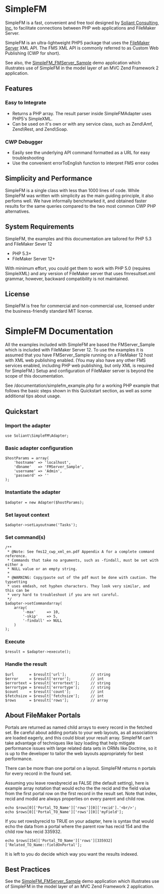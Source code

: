 # SimpleFM

SimpleFM is a fast, convenient and free tool designed by [Soliant Consulting, Inc.][1] to facilitate connections between PHP web applications and FileMaker Server.

SimpleFM is an ultra-lightweight PHP5 package that uses the [FileMaker Server][2] XML API. The FMS XML API is commonly referred to as Custom Web Publishing (CWP for short).

See also, the [SimpleFM_FMServer_Sample][3] demo application which illustrates use of SimpleFM in the model layer of an MVC Zend Framework 2 application.

## Features

### Easy to Integrate

* Returns a PHP array. The result parser inside SimpleFMAdapter uses PHP5's SimpleXML.
* Can be used on it's own or with any service class, such as Zend\Amf, Zend\Rest, and Zend\Soap.

### CWP Debugger

* Easily see the underlying API command formatted as a URL for easy troubleshooting
* Use the convenient errorToEnglish function to interpret FMS error codes

## Simplicity and Performance

SimpleFM is a single class with less than 1000 lines of code. While SimpleFM was written with simplicity as the main guiding principle, it also perfoms well. We have informally benchmarked it, and obtained faster results for the same queries compared to the two most common CWP PHP alternatives.

## System Requirements

SimpleFM, the examples and this documentation are tailored for PHP 5.3 and FileMaker Sever 12

* PHP 5.3+
* FileMaker Server 12+

With minimum effort, you could get them to work with PHP 5.0 (requires SimpleXML) and any version of FileMaker server that uses fmresultset.xml grammar, however, backward compatibility is not maintained.

## License

SimpleFM is free for commercial and non-commercial use, licensed under the business-friendly standard MIT license.


# SimpleFM Documentation

All the examples included with SimpleFM are based the FMServer_Sample which is included with FileMaker Server 12. To use the examples it is assumed that you have FMServer_Sample running on a FileMaker 12 host with XML web publishing enabled. (You may also have any other FMS services enabled, including PHP web publishing, but only XML is required for SimpleFM.) Setup and configuration of FileMaker server is beyond the scope of this documentation.

See /documentation/simplefm_example.php for a working PHP example that follows the basic steps shown in this Quickstart section, as well as some additional tips about usage.

## Quickstart

### Import the adapter

    use Soliant\SimpleFM\Adapter;
    
### Basic adapter configuration

    $hostParams = array(
        'hostname' => 'localhost',
        'dbname'   => 'FMServer_Sample',
        'username' => 'Admin',
        'password' => ''
    );

### Instantiate the adapter

    $adapter = new Adapter($hostParams);

### Set layout context

    $adapter->setLayoutname('Tasks');
    
    
### Set command(s)

    /**
     * @Note: See fms12_cwp_xml_en.pdf Appendix A for a complete command reference.
     * Commands that take no arguments, such as -findall, must be set with either a
     * NULL value or an empty string.
     * 
     * @WARNING: Copy/paste out of the pdf must be done with caution. The typsetting
     * uses emdash, not hyphen characters. They look very similar, and this can be
     * very hard to troubleshoot if you are not careful.
     */
    $adapter->setCommandarray(
        array(
            '-max'     => 10,
            '-skip'    => 5,
            '-findall' => NULL
        )
    );

### Execute

    $result = $adapter->execute();
    
### Handle the result

    $url       = $result['url'];           // string
    $error     = $result['error'];         // int
    $errortext = $result['errortext'];     // string
    $errortype = $result['errortype'];     // string
    $count     = $result['count'];         // int
    $fetchsize = $result['fetchsize'];     // int
    $rows      = $result['rows'];          // array
    
## About FileMaker Portals

Portals are returned as named child arrays to every record in the fetched set. Be careful about adding portals to your web layouts, as all associations are loaded eagerly, and this could bloat your result array. SimpleFM can't take advantage of techniques like lazy loading that help mitigate performance issues with large related data sets in ORMs like Doctrine, so it is up to the developer to tailor the web layouts appropriately for best performance.

There can be more than one portal on a layout. SimpleFM returns n portals for every record in the found set.

Assuming you leave rowsbyrecid as FALSE (the default setting), here is example array notation that would echo the the recid and the field value from the first portal row on the first record in the result set. Note that index, recid and modid are always properties on every parent and child row.

    echo $rows[0]['Portal_TO_Name']['rows'][0]['recid'].'<br/>';    
    echo $rows[0]['Portal_TO_Name']['rows'][0]['myField'];
 
If you set rowsbyrecid to TRUE on your adapter, here is syntax that would echo the data from a portal where the parent row has recid 154 and the child row has recid 335932.

    echo $rows[154]['Portal_TO_Name']['rows'][335932]['Related_TO_Name::fieldOnPortal'];

It is left to you do decide which way you want the results indexed.

## Best Practices

See the [SimpleFM_FMServer_Sample][3] demo application which illustrates use of SimpleFM in the model layer of an MVC Zend Framework 2 application.

[1]: http://www.soliantconsulting.com
[2]: http://www.filemaker.com/products/filemaker-server/
[3]: https://github.com/soliantconsulting/SimpleFM_FMServer_Sample
